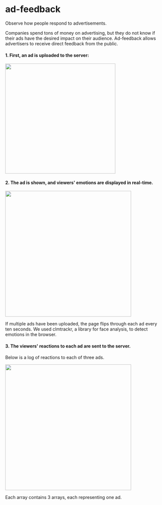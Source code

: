 # ad-feedback
Observe how people respond to advertisements.

Companies spend tons of money on advertising, but they do not know if their ads have the desired impact on their audience. Ad-feedback allows advertisers to receive direct feedback from the public.

#### 1. First, an ad is uploaded to the server:

<p align="left">
  <img src="https://raw.githubusercontent.com/The-Real-Taylor-Swift/ad-feedback/master/Screenshots/uploading-ads.PNG" width="350"/>
</p>


#### 2. The ad is shown, and viewers' emotions are displayed in real-time.

<p align="left">
  <img src="https://raw.githubusercontent.com/The-Real-Taylor-Swift/ad-feedback/master/Screenshots/real-time-emotion-detection.PNG" height="400"/>
</p>

If multiple ads have been uploaded, the page flips through each ad every ten seconds.
We used clmtrackr, a library for face analysis, to detect emotions in the browser.


#### 3. The viewers' reactions to each ad are sent to the server.
Below is a log of reactions to each of three ads.

<p align="left">
  <img src="https://raw.githubusercontent.com/The-Real-Taylor-Swift/ad-feedback/master/Screenshots/logging-responses-to-each-of-three-ads.PNG" height="400"/>
</p>

Each array contains 3 arrays, each representing one ad.
